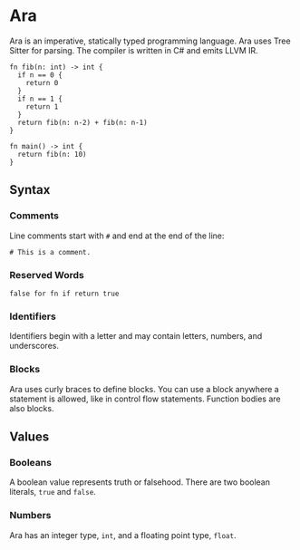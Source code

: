 # Ara

Ara is an imperative, statically typed programming language. Ara uses Tree Sitter for parsing. The compiler is written in C# and emits LLVM IR.

```
fn fib(n: int) -> int {
  if n == 0 {
    return 0
  }
  if n == 1 {
    return 1
  }
  return fib(n: n-2) + fib(n: n-1)
}

fn main() -> int {
  return fib(n: 10)
}
```

## Syntax

### Comments

Line comments start with `#` and end at the end of the line:

```
# This is a comment.
```

### Reserved Words

```
false for fn if return true
```

### Identifiers

Identifiers begin with a letter and may contain letters, numbers, and underscores.

### Blocks

Ara uses curly braces to define blocks. You can use a block anywhere a statement is allowed, like in control flow statements. Function bodies are also blocks.

## Values

### Booleans

A boolean value represents truth or falsehood. There are two boolean literals, `true` and `false`.

### Numbers

Ara has an integer type, `int`, and a floating point type, `float`.
